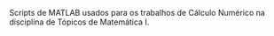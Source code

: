 Scripts de MATLAB usados para os trabalhos de Cálculo Numérico na disciplina de Tópicos de Matemática I.
